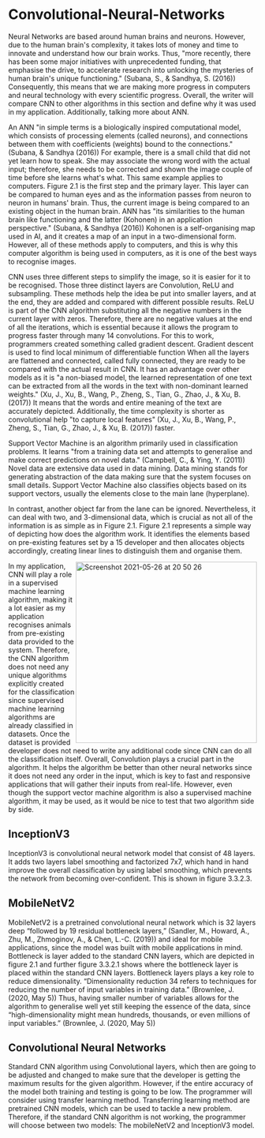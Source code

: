 # Convolutional-Neural-Networks

Neural Networks are based around human brains and neurons. However, due to the human brain's complexity, it takes lots of money and time to innovate and understand how our brain works. Thus, "more recently, there has been some major initiatives with unprecedented funding, that emphasise the drive, to accelerate research into unlocking the mysteries of human brain's unique functioning." (Subana, S., & Sandhya, S. (2016)) Consequently, this means that we are making more progress in computers and neural technology with every scientific progress. Overall, the writer will compare CNN to other algorithms in this section and define why it was used in my application. Additionally, talking more about ANN.

An ANN "in simple terms is a biologically inspired computational model, which consists of processing elements (called neurons), and connections between them with coefficients (weights) bound to the connections." (Subana, & Sandhya (2016)) For example, there is a small child that did not yet learn how to speak. She may associate the wrong word with the actual input; therefore, she needs to be corrected and shown the image couple of time before she learns what's what. This same example applies to computers. Figure 2.1 is the first step and the primary layer. This layer can be compared to human eyes and as the information passes from neuron to neuron in humans' brain. Thus, the current image is being compared to an existing object in the human brain. ANN has "its similarities to the human brain like functioning and the latter (Kohonen) in an application perspective." (Subana, & Sandhya (2016)) Kohonen is a self-organising map used in AI, and it creates a map of an input in a two-dimensional form. However, all of these methods apply to computers, and this is why this computer algorithm is being used in computers, as it is one of the best ways to recognise images.

CNN uses three different steps to simplify the image, so it is easier for it to be recognised. Those three distinct layers are Convolution, ReLU and subsampling. These methods help the idea be put into smaller layers, and at the end, they are added and compared with different possible results. ReLU is part of the CNN algorithm substituting all the negative numbers in the current layer with zeros. Therefore, there are no negative values at the end of all the iterations, which is essential because it allows the program to progress faster through many 14 convolutions. For this to work, programmers created something called gradient descent. Gradient descent is used to find local minimum of differentiable function When all the layers are flattened and connected, called fully connected, they are ready to be compared with the actual result in CNN. It has an advantage over other models as it is "a non-biased model, the learned representation of one text can be extracted from all the words in the text with non-dominant learned weights." (Xu, J., Xu, B., Wang, P., Zheng, S., Tian, G., Zhao, J., & Xu, B. (2017)) It means that the words and entire meaning of the text are accurately depicted. Additionally, the time complexity is shorter as convolutional help "to capture local features" (Xu, J., Xu, B., Wang, P., Zheng, S., Tian, G., Zhao, J., & Xu, B. (2017)) faster.

Support Vector Machine is an algorithm primarily used in classification problems. It learns "from a training data set and attempts to generalise and make correct predictions on novel data." (Campbell, C., & Ying, Y. (2011)) Novel data are extensive data used in data mining. Data mining stands for generating abstraction of the data making sure that the system focuses on small details. Support Vector Machine also classifies objects based on its support vectors, usually the elements close to the main lane (hyperplane).

In contrast, another object far from the lane can be ignored. Nevertheless, it can deal with two, and 3-dimensional data, which is crucial as not all of the information is as simple as in Figure 2.1. Figure 2.1 represents a simple way of depicting how does the algorithm work. It identifies the elements based on pre-existing features set by a 15 developer and then allocates objects accordingly, creating linear lines to distinguish them and organise them.

<img align="right" width="367" alt="Screenshot 2021-05-26 at 20 50 26" src="https://user-images.githubusercontent.com/21690621/119722298-11d34e80-be64-11eb-8263-7d5ca113960d.png">

In my application, CNN will play a role in a supervised machine learning algorithm, making it a lot easier as my application recognises animals from pre-existing data provided to the system. Therefore, the CNN algorithm does not need any unique algorithms explicitly created for the classification since supervised machine learning algorithms are already classified in datasets. Once the dataset is provided developer does not need to write any additional code since CNN can do all the classification itself. Overall, Convolution plays a crucial part in the algorithm. It helps the algorithm be better than other neural networks since it does not need any order in the input, which is key to fast and responsive applications that will gather their inputs from real-life. However, even though the support vector machine algorithm is also a supervised machine algorithm, it may be used, as it would be nice to test that two algorithm side by side.

## InceptionV3

InceptionV3 is convolutional neural network model that consist of 48 layers. It adds two layers label smoothing and factorized 7x7, which hand in hand improve the overall classification by using label smoothing, which prevents the network from becoming over-confident. This is shown in figure 3.3.2.3.

## MobileNetV2

MobileNetV2 is a pretrained convolutional neural network which is 32 layers deep “followed by 19 residual bottleneck layers,” (Sandler, M., Howard, A., Zhu, M., Zhmoginov, A., & Chen, L.-C. (2019)) and ideal for mobile applications, since the model was built with mobile applications in mind. Bottleneck is layer added to the standard CNN layers, which are depicted in figure 2.1 and further figure 3.3.2.1 shows where the bottleneck layer is placed within the standard CNN layers. Bottleneck layers plays a key role to reduce dimensionality. “Dimensionality reduction 34 refers to techniques for reducing the number of input variables in training data.” (Brownlee, J. (2020, May 5)) Thus, having smaller number of variables allows for the algorithm to generalise well yet still keeping the essence of the data, since “high-dimensionality might mean hundreds, thousands, or even millions of input variables.” (Brownlee, J. (2020, May 5))

## Convolutional Neural Networks

Standard CNN algorithm using Convolutional layers, which then are going to be adjusted and changed to make sure that the developer is getting the maximum results for the given algorithm. However, if the entire accuracy of the model both training and testing is going to be low. The programmer will consider using transfer learning method. Transferring learning method are pretrained CNN models, which can be used to tackle a new problem. Therefore, if the standard CNN algorithm is not working, the programmer will choose between two models: The mobileNetV2 and InceptionV3 model.
